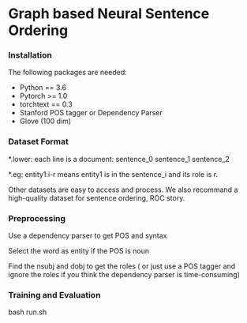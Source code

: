 Graph based Neural Sentence Ordering
=====================================================================

### Installation

The following packages are needed:

- Python == 3.6
- Pytorch >= 1.0
- torchtext == 0.3
- Stanford POS tagger or Dependency Parser
- Glove (100 dim)

### Dataset Format
*.lower: each line is a document: sentence_0 <eos> sentence_1 <eos> sentence_2

*.eg:
entity1:i-r means entity1 is in the sentence_i and its role is r.

Other datasets are easy to access and process.
We also recommand a high-quality dataset for sentence ordering, ROC story.

### Preprocessing

Use a dependency parser to get POS and syntax

Select the word as entity if the POS is noun

Find the nsubj and dobj to get the roles ( or just use a POS tagger and ignore the roles if you think the dependency parser is time-consuming)

### Training and Evaluation
bash run.sh


